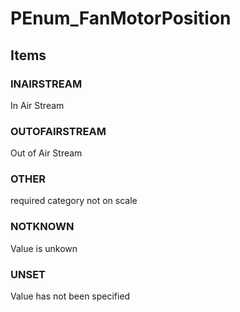 # PEnum_FanMotorPosition

## Items

### INAIRSTREAM
In Air Stream

### OUTOFAIRSTREAM
Out of Air Stream

### OTHER
required category not on scale

### NOTKNOWN
Value is unkown

### UNSET
Value has not been specified
